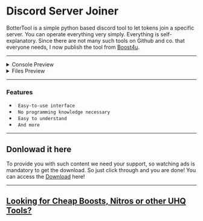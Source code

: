 # Discord Server Joiner


BotterTool is a simple python based discord tool to let tokens join a specific server. You can operate everything very simply. Everything is self-explanatory. Since there are not many such tools on Github and co. that everyone needs, I now publish the tool from [Boost4u](https://boost4u.xyz/).

---

<details>
<summary>Console Preview</summary>
<img src="https://images-ext-2.discordapp.net/external/8Rdfd29nIgASWoLM64LZMqUmHD7e0HhxwslGQNjH_to/https/img001.prntscr.com/file/img001/y5sERQ2YTI6Qkyef0chFOQ.png?width=1196&height=670" alt="">
</details>

<details>
<summary>Files Preview</summary>
<img src="https://images-ext-1.discordapp.net/external/6IYGeUy103Yy9yjbeXr6IaTPeyPkXdvGZ-gdwbIka2A/https/img001.prntscr.com/file/img001/kHCg-IImTBO9qlIDJ0uDxQ.png?width=937&height=367" alt="">
</details>

---

### Features

* ` Easy-to-use interface`
* ` No programming knowledge necessary`
* ` Easy to understand`
* ` And more`

---

## Donlowad it here 

To provide you with such content we need your support, so watching ads is mandatory to get the download. So just click through and you are done! You can access the  [Download](https://onepiecered.co/s?dlKv) here!

---

## [Looking for Cheap Boosts, Nitros or other UHQ Tools? ](https://boost4u.xyz/)
<img src="https://media.discordapp.net/attachments/1149815449295536179/1150497912502112378/Screenshot_1041.png?width=1218&height=670" alt="">

